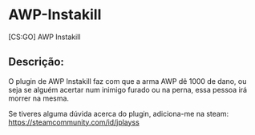 # AWP-Instakill
[CS:GO] AWP Instakill

<h2><b>Descrição:</b></h2>
O plugin de AWP Instakill faz com que a arma AWP dê 1000 de dano, ou seja se alguém acertar num inimigo furado ou na perna, essa pessoa irá morrer na mesma.

Se tiveres alguma dúvida acerca do plugin, adiciona-me na steam: https://steamcommunity.com/id/jplayss
